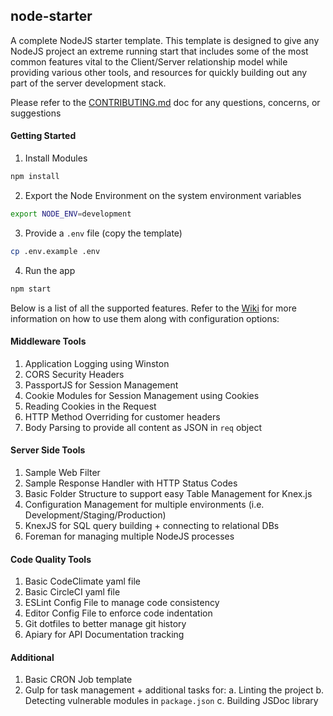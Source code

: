 ## node-starter

A complete NodeJS starter template. This template is designed to give any NodeJS project an extreme running start that includes some of the most common features vital to the Client/Server relationship model while providing various other tools, and resources for quickly building out any part of the server development stack.

Please refer to the [CONTRIBUTING.md](https://github.com/gigster-eng/node-starter/blob/master/CONTRIBUTING.md) doc for any questions, concerns, or suggestions

#### Getting Started

1. Install Modules

```sh
npm install
```

2. Export the Node Environment on the system environment variables

```sh
export NODE_ENV=development
```

3. Provide a `.env` file (copy the template)

```sh
cp .env.example .env
```

4. Run the app

```sh
npm start
```

Below is a list of all the supported features. Refer to the [Wiki](https://github.com/gigster-eng/node-starter/wiki) for more information on how to use them along with configuration options:

#### Middleware Tools
1. Application Logging using Winston
2. CORS Security Headers
3. PassportJS for Session Management
4. Cookie Modules for Session Management using Cookies
5. Reading Cookies in the Request
6. HTTP Method Overriding for customer headers
7. Body Parsing to provide all content as JSON in `req` object

#### Server Side Tools
1. Sample Web Filter
2. Sample Response Handler with HTTP Status Codes
3. Basic Folder Structure to support easy Table Management for Knex.js
4. Configuration Management for multiple environments (i.e. Development/Staging/Production)
5. KnexJS for SQL query building + connecting to relational DBs
6. Foreman for managing multiple NodeJS processes

#### Code Quality Tools
1. Basic CodeClimate yaml file
2. Basic CircleCI yaml file
3. ESLint Config File to manage code consistency
4. Editor Config File to enforce code indentation
5. Git dotfiles to better manage git history
6. Apiary for API Documentation tracking

#### Additional
1. Basic CRON Job template
2. Gulp for task management + additional tasks for:
	a. Linting the project
	b. Detecting vulnerable modules in `package.json`
	c. Building JSDoc library
